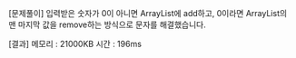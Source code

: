 [문제풀이]
입력받은 숫자가 0이 아니면 ArrayList에 add하고,
0이라면 ArrayList의 맨 마지막 값을 remove하는 방식으로 문자를 해결했습니다.

[결과]
메모리 : 21000KB
시간 : 196ms
